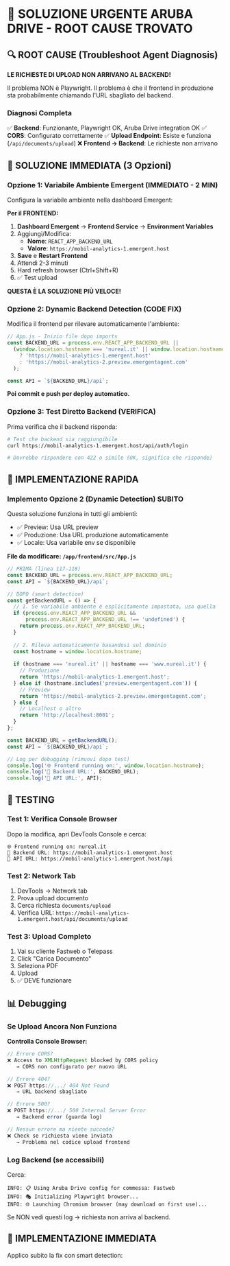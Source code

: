 # 🚨 SOLUZIONE URGENTE ARUBA DRIVE - ROOT CAUSE TROVATO

## 🔍 ROOT CAUSE (Troubleshoot Agent Diagnosis)

**LE RICHIESTE DI UPLOAD NON ARRIVANO AL BACKEND!**

Il problema NON è Playwright. Il problema è che il frontend in produzione sta probabilmente chiamando l'URL sbagliato del backend.

### Diagnosi Completa

✅ **Backend**: Funzionante, Playwright OK, Aruba Drive integration OK
✅ **CORS**: Configurato correttamente
✅ **Upload Endpoint**: Esiste e funziona (`/api/documents/upload`)
❌ **Frontend → Backend**: Le richieste non arrivano

## 🎯 SOLUZIONE IMMEDIATA (3 Opzioni)

### Opzione 1: Variabile Ambiente Emergent (IMMEDIATO - 2 MIN)

Configura la variabile ambiente nella dashboard Emergent:

**Per il FRONTEND:**

1. **Dashboard Emergent** → **Frontend Service** → **Environment Variables**
2. Aggiungi/Modifica:
   - **Nome**: `REACT_APP_BACKEND_URL`
   - **Valore**: `https://mobil-analytics-1.emergent.host`
3. **Save** e **Restart Frontend**
4. Attendi 2-3 minuti
5. Hard refresh browser (Ctrl+Shift+R)
6. ✅ Test upload

**QUESTA È LA SOLUZIONE PIÙ VELOCE!**

### Opzione 2: Dynamic Backend Detection (CODE FIX)

Modifica il frontend per rilevare automaticamente l'ambiente:

```javascript
// App.js - Inizio file dopo imports
const BACKEND_URL = process.env.REACT_APP_BACKEND_URL || 
  (window.location.hostname === 'nureal.it' || window.location.hostname === 'www.nureal.it'
    ? 'https://mobil-analytics-1.emergent.host'
    : 'https://mobil-analytics-2.preview.emergentagent.com'
  );

const API = `${BACKEND_URL}/api`;
```

**Poi commit e push per deploy automatico.**

### Opzione 3: Test Diretto Backend (VERIFICA)

Prima verifica che il backend risponda:

```bash
# Test che backend sia raggiungibile
curl https://mobil-analytics-1.emergent.host/api/auth/login

# Dovrebbe rispondere con 422 o simile (OK, significa che risponde)
```

## 🚀 IMPLEMENTAZIONE RAPIDA

### Implemento Opzione 2 (Dynamic Detection) SUBITO

Questa soluzione funziona in tutti gli ambienti:
- ✅ Preview: Usa URL preview
- ✅ Produzione: Usa URL produzione automaticamente
- ✅ Locale: Usa variabile env se disponibile

**File da modificare: `/app/frontend/src/App.js`**

```javascript
// PRIMA (linea 117-118)
const BACKEND_URL = process.env.REACT_APP_BACKEND_URL;
const API = `${BACKEND_URL}/api`;

// DOPO (smart detection)
const getBackendURL = () => {
  // 1. Se variabile ambiente è esplicitamente impostata, usa quella
  if (process.env.REACT_APP_BACKEND_URL && 
      process.env.REACT_APP_BACKEND_URL !== 'undefined') {
    return process.env.REACT_APP_BACKEND_URL;
  }
  
  // 2. Rileva automaticamente basandosi sul dominio
  const hostname = window.location.hostname;
  
  if (hostname === 'nureal.it' || hostname === 'www.nureal.it') {
    // Produzione
    return 'https://mobil-analytics-1.emergent.host';
  } else if (hostname.includes('preview.emergentagent.com')) {
    // Preview
    return 'https://mobil-analytics-2.preview.emergentagent.com';
  } else {
    // Localhost o altro
    return 'http://localhost:8001';
  }
};

const BACKEND_URL = getBackendURL();
const API = `${BACKEND_URL}/api`;

// Log per debugging (rimuovi dopo test)
console.log('🌐 Frontend running on:', window.location.hostname);
console.log('🔌 Backend URL:', BACKEND_URL);
console.log('📡 API URL:', API);
```

## 🧪 TESTING

### Test 1: Verifica Console Browser

Dopo la modifica, apri DevTools Console e cerca:
```
🌐 Frontend running on: nureal.it
🔌 Backend URL: https://mobil-analytics-1.emergent.host
📡 API URL: https://mobil-analytics-1.emergent.host/api
```

### Test 2: Network Tab

1. DevTools → Network tab
2. Prova upload documento
3. Cerca richiesta `documents/upload`
4. Verifica URL: `https://mobil-analytics-1.emergent.host/api/documents/upload`

### Test 3: Upload Completo

1. Vai su cliente Fastweb o Telepass
2. Click "Carica Documento"
3. Seleziona PDF
4. Upload
5. ✅ DEVE funzionare

## 📊 Debugging

### Se Upload Ancora Non Funziona

**Controlla Console Browser:**

```javascript
// Errore CORS?
❌ Access to XMLHttpRequest blocked by CORS policy
   → CORS non configurato per nuovo URL

// Errore 404?
❌ POST https://.../ 404 Not Found
   → URL backend sbagliato

// Errore 500?
❌ POST https://.../ 500 Internal Server Error
   → Backend error (guarda log)

// Nessun errore ma niente succede?
❌ Check se richiesta viene inviata
   → Problema nel codice upload frontend
```

### Log Backend (se accessibili)

Cerca:
```
INFO: 📋 Using Aruba Drive config for commessa: Fastweb
INFO: 🎭 Initializing Playwright browser...
INFO: 🌐 Launching Chromium browser (may download on first use)...
```

Se NON vedi questi log → richiesta non arriva al backend.

## 🎯 IMPLEMENTAZIONE IMMEDIATA

Applico subito la fix con smart detection:
